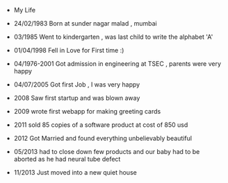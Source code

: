- My Life

- 24/02/1983 Born at  sunder nagar malad , mumbai
- 03/1985 Went to kindergarten , was last child to write the alphabet 'A'
- 01/04/1998 Fell in Love for First time :)
- 04/1976-2001 Got admission in engineering at TSEC , parents were very happy
- 04/07/2005 Got first Job , I was very happy
- 2008 Saw first startup and was blown away
- 2009 wrote first webapp for making greeting cards
- 2011 sold 85 copies of a software product at cost of 850 usd
- 2012 Got Married and found everything unbelievably beautiful
- 05/2013 had to close down few products and our baby had to be aborted as he had neural tube defect
- 11/2013 Just moved into a new quiet house 

